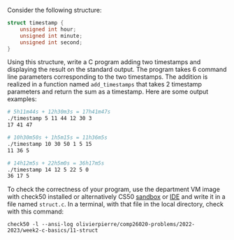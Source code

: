 Consider the following structure:

```c
struct timestamp {
    unsigned int hour;
    unsigned int minute;
    unsigned int second;
}
```

Using this structure, write a C program adding two timestamps and displaying
the result on the standard output. The program takes 6 command line parameters
corresponding to the two timestamps. The addition is realized in a function
named `add_timestamps` that takes 2 timestamp parameters and return the
sum as a timestamp. Here are some output examples:

```bash
# 5h11m44s + 12h30m3s = 17h41m47s
./timestamp 5 11 44 12 30 3
17 41 47

# 10h30m50s + 1h5m15s = 11h36m5s
./timestamp 10 30 50 1 5 15
11 36 5

# 14h12m5s + 22h5m0s = 36h17m5s
./timestamp 14 12 5 22 5 0
36 17 5
```

To check the correctness of your program, use the department VM image with check50 installed or alternatively CS50 [sandbox](sandbox.cs50.io)
or [IDE](ide.cs50.io) and write it in a file named `struct.c`. In a terminal,
with that file in the local directory, check with this command:
```shell
check50 -l --ansi-log olivierpierre/comp26020-problems/2022-2023/week2-c-basics/11-struct
```
